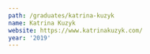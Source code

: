 ```yaml
---
path: /graduates/katrina-kuzyk
name: Katrina Kuzyk
website: https://www.katrinakuzyk.com/
year: '2019'
---
```

